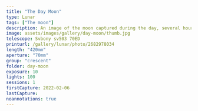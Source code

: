 ```yaml
---
title: "The Day Moon"
type: Lunar
tags: ["The moon"]
description: An image of the moon captured during the day, several hours before sunset.
image: assets/images/gallery/day-moon/thumb.jpg
telescope: Svbony sv503 70ED
printurl: /gallery/lunar/photo/2682978034
length: "420mm"
aperture: "70mm"
group: "crescent"
folder: day-moon
exposure: 10
lights: 100
sessions: 1
firstCapture: 2022-02-06 
lastCapture:
noannotations: true
---
```

